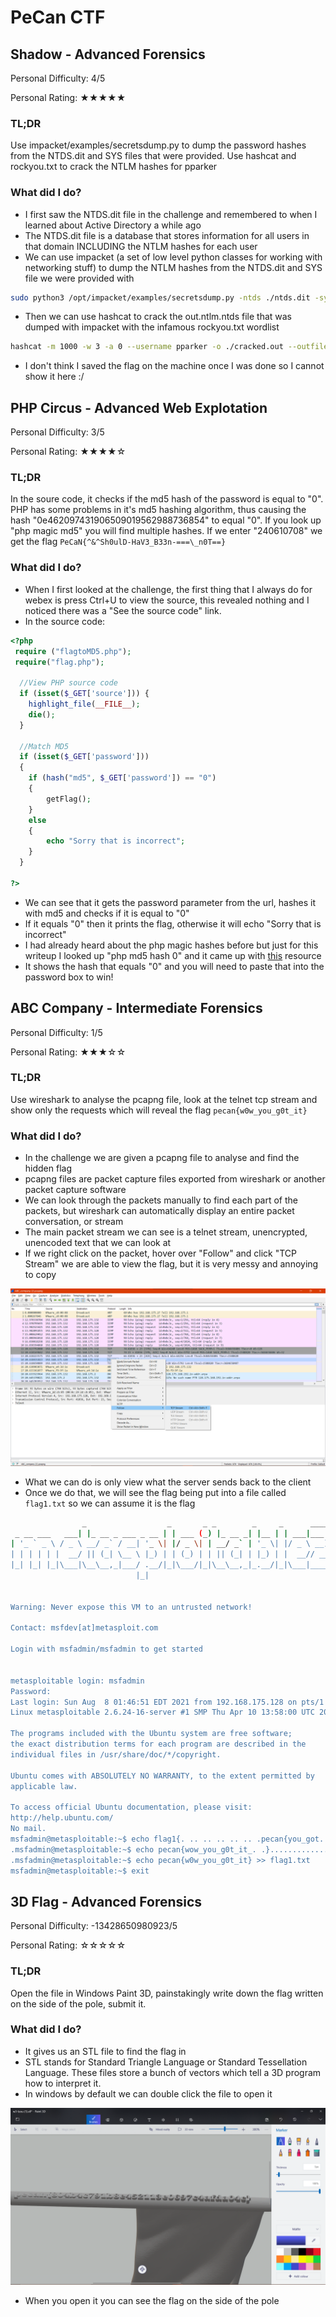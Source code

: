 # PeCan CTF

## Shadow - Advanced Forensics

Personal Difficulty: 4/5

Personal Rating: ★★★★★

### TL;DR
Use impacket/examples/secretsdump.py to dump the password hashes from the NTDS.dit and SYS files that were provided. Use hashcat and rockyou.txt to crack the NTLM hashes for pparker

### What did I do?
 - I first saw the NTDS.dit file in the challenge and remembered to when I learned about Active Directory a while ago
 - The NTDS.dit file is a database that stores information for all users in that domain INCLUDING the NTLM hashes for each user
 - We can use impacket (a set of low level python classes for working with networking stuff) to dump the NTLM hashes from the NTDS.dit and SYS file we were provided with

```bash
sudo python3 /opt/impacket/examples/secretsdump.py -ntds ./ntds.dit -system ./SYS LOCAL -outputfile out.ntlm
```
 - Then we can use hashcat to crack the out.ntlm.ntds file that was dumped with impacket with the infamous rockyou.txt wordlist

```bash
hashcat -m 1000 -w 3 -a 0 --username pparker -o ./cracked.out --outfile-format=3 ./out.ntlm.ntds /usr/share/wordlists/rockyou.txt --potfile-path ./hashcat.pot
```
 - I don't think I saved the flag on the machine once I was done so I cannot show it here :/

## PHP Circus - Advanced Web Explotation

Personal Difficulty: 3/5

Personal Rating: ★★★★☆

### TL;DR

In the soure code, it checks if the md5 hash of the password is equal to "0". PHP has some problems in it's md5 hashing algorithm, thus causing the hash "0e462097431906509019562988736854" to equal "0". If you look up "php magic md5" you will find multiple hashes. If we enter "240610708" we get the flag `PeCaN{^&^Sh0ulD-HaV3_B33n-===\_n0T==}`

### What did I do?
 - When I first looked at the challenge, the first thing that I always do for webex is press Ctrl+U to view the source, this revealed nothing and I noticed there was a "See the source code" link.
 - In the source code:
```php
<?php
 require ("flagtoMD5.php");
 require("flag.php");
  
  //View PHP source code
  if (isset($_GET['source'])) {
    highlight_file(__FILE__);
    die();
  }

  //Match MD5
  if (isset($_GET['password']))
  {
    if (hash("md5", $_GET['password']) == "0")
    {
        getFlag();
    }
    else
    {
        echo "Sorry that is incorrect";
    }
  }  

?>
```
 - We can see that it gets the password parameter from the url, hashes it with md5 and checks if it is equal to "0"
 - If it equals "0" then it prints the flag, otherwise it will echo "Sorry that is incorrect"
 - I had already heard about the php magic hashes before but just for this writeup I looked up "php md5 hash 0" and it came up with [this](https://www.whitehatsec.com/blog/magic-hashes/) resource
 - It shows the hash that equals "0" and you will need to paste that into the password box to win!

## ABC Company - Intermediate Forensics

Personal Difficulty: 1/5

Personal Rating: ★★★☆☆

### TL;DR

Use wireshark to analyse the pcapng file, look at the telnet tcp stream and show only the requests which will reveal the flag `pecan{w0w_you_g0t_it}`

### What did I do?
 - In the challenge we are given a pcapng file to analyse and find the hidden flag
 - pcapng files are packet capture files exported from wireshark or another packet capture software
 - We can look through the packets manually to find each part of the packets, but wireshark can automatically display an entire packet conversation, or stream
 - The main packet stream we can see is a telnet stream, unencrypted, unencoded text that we can look at
 - If we right click on the packet, hover over "Follow" and click "TCP Stream" we are able to view the flag, but it is very messy and annoying to copy

![](img/unknown.png)

 - What we can do is only view what the server sends back to the client
 - Once we do that, we will see the flag being put into a file called `flag1.txt` so we can assume it is the flag
```bash
                _                  _       _ _        _     _      ____  
 _ __ ___   ___| |_ __ _ ___ _ __ | | ___ (_) |_ __ _| |__ | | ___|___ \ 
| '_ ` _ \ / _ \ __/ _` / __| '_ \| |/ _ \| | __/ _` | '_ \| |/ _ \ __) |
| | | | | |  __/ || (_| \__ \ |_) | | (_) | | || (_| | |_) | |  __// __/ 
|_| |_| |_|\___|\__\__,_|___/ .__/|_|\___/|_|\__\__,_|_.__/|_|\___|_____|
                            |_|                                          


Warning: Never expose this VM to an untrusted network!

Contact: msfdev[at]metasploit.com

Login with msfadmin/msfadmin to get started


metasploitable login: msfadmin
Password: 
Last login: Sun Aug  8 01:46:51 EDT 2021 from 192.168.175.128 on pts/1
Linux metasploitable 2.6.24-16-server #1 SMP Thu Apr 10 13:58:00 UTC 2008 i686

The programs included with the Ubuntu system are free software;
the exact distribution terms for each program are described in the
individual files in /usr/share/doc/*/copyright.

Ubuntu comes with ABSOLUTELY NO WARRANTY, to the extent permitted by
applicable law.

To access official Ubuntu documentation, please visit:
http://help.ubuntu.com/
No mail.
msfadmin@metasploitable:~$ echo flag1{. .. .. .. .. .. .pecan{you_got. .. .0t-. ._the_First. .. .. .. .. .. .. .. .. .it_wow. .. .. ............wyou_g0t_it_...........oyou_g0t_it_...........wyou_g0t_it_..........._you_g0t_it_...........
.msfadmin@metasploitable:~$ echo pecan{wow_you_g0t_it_. .}..............w_you_g0t_it} ..............0w_you_g0t_it}.............
.msfadmin@metasploitable:~$ echo pecan{w0w_you_g0t_it} >> flag1.txt
msfadmin@metasploitable:~$ exit
```

## 3D Flag - Advanced Forensics

Personal Difficulty: -13428650980923/5

Personal Rating: ☆☆☆☆☆

### TL;DR
Open the file in Windows Paint 3D, painstakingly write down the flag written on the side of the pole, submit it.

### What did I do?
 - It gives us an STL file to find the flag in
 - STL stands for Standard Triangle Language or Standard Tessellation Language. These files store a bunch of vectors which tell a 3D program how to interpret it.
 - In windows by default we can double click the file to open it

![](img/flag3d.png)

 - When you open it you can see the flag on the side of the pole
